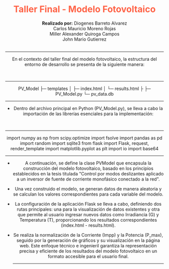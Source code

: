 <div align="center">
	<h1 style="color:Tomato;"><strong>Taller Final - Modelo Fotovoltaico</strong></h1>
	<strong>Realizado por:</strong> Diogenes Barreto Alvarez<br>
  Carlos Mauricio Moreno Rojas<br>
  Miller Alexander Quiroga Campos<br>
  John Mario Gutierrez<br>
</div>
<br><hr>
<div align="center">
En el contexto del taller final del modelo fotovoltaico, la estructura del entorno de desarrollo se presenta de la siguiente manera:

<br><hr>
PV_Model
├─ templates
│  ├─ index.html
│  └─ results.html
├
├─ PV_Model.py
└─ pv_data.db
<br><hr>

- Dentro del archivo principal en Python (PV_Model.py), se lleva a cabo la importación de las librerías esenciales para la implementación:

<br><hr>
import numpy as np
from scipy.optimize import fsolve
import pandas as pd
import random
import sqlite3
from flask import Flask, request, render_template
import matplotlib.pyplot as plt
import io
import base64
<br><hr>


- A continuación, se define la clase PVModel que encapsula la construcción del modelo fotovoltaico, basado en los principios establecidos en la tesis titulada "Control por modos deslizantes aplicado a un inversor de fuente de corriente monofásico conectado a la red".

- Una vez construido el modelo, se generan datos de manera aleatoria y se calculan los valores correspondientes para cada variable del modelo.

- La configuración de la aplicación Flask se lleva a cabo, definiendo dos rutas principales: una para la visualización de datos existentes y otra que permite al usuario ingresar nuevos datos como Irradiancia (G) y Temperatura (T), proporcionando los resultados correspondientes (index.html - results.html).

- Se realiza la normalización de la Corriente (Impp) y la Potencia (P_max), seguido por la generación de gráficos y su visualización en la página web. Este enfoque técnico e ingenieril garantiza la representación precisa y eficiente de los resultados del modelo fotovoltaico en un formato accesible para el usuario final.
<br><hr>
  
</div>
